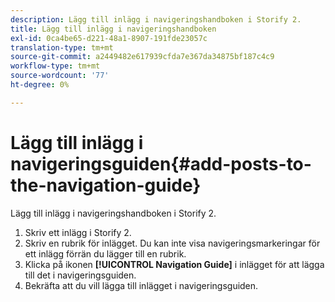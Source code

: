 ```yaml
---
description: Lägg till inlägg i navigeringshandboken i Storify 2.
title: Lägg till inlägg i navigeringshandboken
exl-id: 0ca4be65-d221-48a1-8907-191fde23057c
translation-type: tm+mt
source-git-commit: a2449482e617939cfda7e367da34875bf187c4c9
workflow-type: tm+mt
source-wordcount: '77'
ht-degree: 0%

---
```


# Lägg till inlägg i navigeringsguiden{#add-posts-to-the-navigation-guide}

Lägg till inlägg i navigeringshandboken i Storify 2.

1. Skriv ett inlägg i Storify 2.
1. Skriv en rubrik för inlägget. Du kan inte visa navigeringsmarkeringar för ett inlägg förrän du lägger till en rubrik.
1. Klicka på ikonen **[!UICONTROL Navigation Guide]** i inlägget för att lägga till det i navigeringsguiden.
1. Bekräfta att du vill lägga till inlägget i navigeringsguiden.
